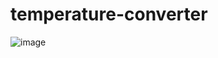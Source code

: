 # temperature-converter
![image](https://user-images.githubusercontent.com/95268596/219695807-02eb4278-dd9c-48ac-b3a8-d027bfad4bb8.png)
